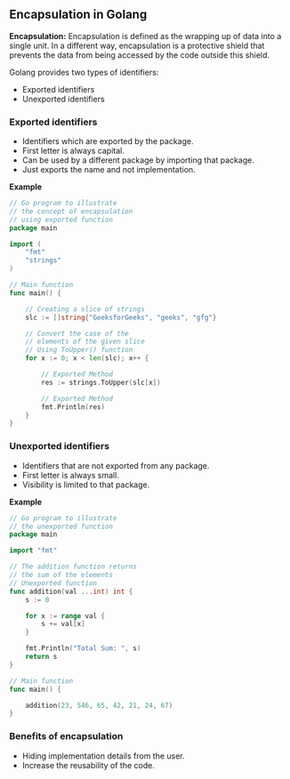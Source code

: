 ## Encapsulation in Golang

**Encapsulation:** Encapsulation is defined as the wrapping up of data into a single unit. In a different way, encapsulation is a protective shield that prevents the data from being accessed by the code outside this shield.

Golang provides two types of identifiers:
- Exported identifiers
- Unexported identifiers

### Exported identifiers
- Identifiers which are exported by the package.
- First letter is always capital.
- Can be used by a different package by importing that package.
- Just exports the name and not implementation.

**Example**

```go
// Go program to illustrate
// the concept of encapsulation
// using exported function
package main

import (
	"fmt"
	"strings"
)

// Main function
func main() {

	// Creating a slice of strings
	slc := []string{"GeeksforGeeks", "geeks", "gfg"}

	// Convert the case of the
	// elements of the given slice
	// Using ToUpper() function
	for x := 0; x < len(slc); x++ {

		// Exported Method
		res := strings.ToUpper(slc[x])

		// Exported Method
		fmt.Println(res)
	}
}
```

### Unexported identifiers
- Identifiers that are not exported from any package.
- First letter is always small.
- Visibility is limited to that package.

**Example**
```go
// Go program to illustrate
// the unexported function
package main

import "fmt"

// The addition function returns
// the sum of the elements
// Unexported function
func addition(val ...int) int {
	s := 0

	for x := range val {
		s += val[x]
	}

	fmt.Println("Total Sum: ", s)
	return s
}

// Main function
func main() {

	addition(23, 546, 65, 42, 21, 24, 67)
}
```

### Benefits of encapsulation
- Hiding implementation details from the user.
- Increase the reusability of the code.